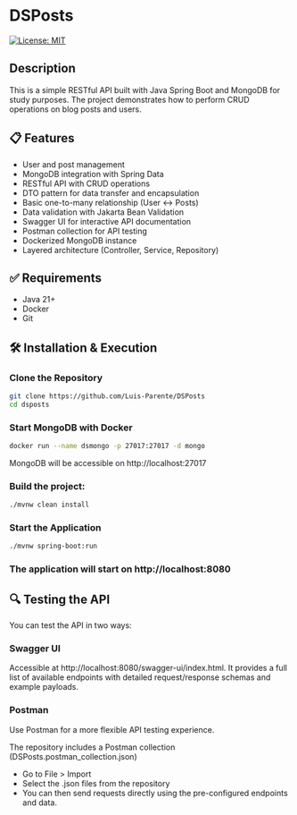 # DSPosts
[![License: MIT](https://img.shields.io/badge/License-MIT-yellow.svg?style=for-the-badge)](https://github.com/Luis-Parente/DSPosts/blob/main/LICENSE)

## Description
This is a simple RESTful API built with Java Spring Boot and MongoDB for study purposes. The project demonstrates how to perform CRUD operations on blog posts and users.

## 📋 Features
- User and post management
- MongoDB integration with Spring Data
- RESTful API with CRUD operations
- DTO pattern for data transfer and encapsulation
- Basic one-to-many relationship (User ↔ Posts)
- Data validation with Jakarta Bean Validation
- Swagger UI for interactive API documentation
- Postman collection for API testing
- Dockerized MongoDB instance
- Layered architecture (Controller, Service, Repository)

## ✅ Requirements
- Java 21+
- Docker
- Git

## 🛠️ Installation & Execution

### Clone the Repository
```bash
git clone https://github.com/Luis-Parente/DSPosts
cd dsposts
````

### Start MongoDB with Docker
```bash
docker run --name dsmongo -p 27017:27017 -d mongo
````
MongoDB will be accessible on http://localhost:27017

### Build the project:
```bash
./mvnw clean install
````
### Start the Application
```bash
./mvnw spring-boot:run
````

### The application will start on http://localhost:8080

## 🔍 Testing the API
You can test the API in two ways:

### Swagger UI
Accessible at http://localhost:8080/swagger-ui/index.html. It provides a full list of available endpoints with detailed request/response schemas and example payloads.

### Postman
Use Postman for a more flexible API testing experience.

The repository includes a Postman collection (DSPosts.postman_collection.json)

- Go to File > Import
- Select the .json files from the repository
- You can then send requests directly using the pre-configured endpoints and data.
